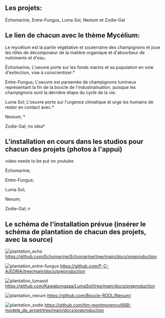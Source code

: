 ## Les projets:
Échomarine, Entre-Fungus, Luma Sol, Nexium et Zodie-Gal

## Le lien de chacun avec le thème Mycélium:
Le mycélium est la partie végétative et souterraine des champignons et joue les rôles de décomposeur de la matière organique et d'absorbeur de nutriments et d'eau.

Échomarine; L'oeuvre porte sur les fonds marins et sa population en voie d'extinction, vise à conscientiser.*

Entre-Fungus; L'oeuvre est parsemée de champignons lumineux représentant la fin de la boucle de l'industrialisation, puisque les champignons sont la dernière étape du cycle de la vie. 

Luma Sol; L'oeuvre porte sur l'urgence climatique et urge les humains de rester en contact avec.*

Nexium; *

Zodie-Gal; no idea*

## L'installation en cours dans les studios pour chacun des projets (photos à l'appui)
video needs to be put on youtube

Échomarine; 

Entre-Fungus;  

Luma Sol; 

Nexum; 

Zodie-Gal; n

## Le schéma de l'installation prévue (insérer le schéma de plantation de chacun des projets, avec la source)
![plantation_echo](https://user-images.githubusercontent.com/90852900/216374037-8080de26-ad2f-4eeb-83c4-d4192a348956.png)
https://github.com/Echomarine/Echomarine/tree/main/docs/preproduction

![plantation_entre-fungus](https://github.com/F-C-A/EDRIA/blob/main/docs/preproduction/medias/plan_direction_capteur.png)
https://github.com/F-C-A/EDRIA/tree/main/docs/preproduction

![plantation_lumasol](https://user-images.githubusercontent.com/78884924/216162243-62f71502-2c40-4cc7-b42d-831b07b1f35d.png)
https://github.com/Kawabongaaa/LumaSol/tree/main/docs/preproduction

![plantation_nexum](https://github.com/Boucle-RDDL/Nexum/blob/main/docs/preproduction/medias/Passe_lumiere.png)
https://github.com/Boucle-RDDL/Nexum/

![plantation_zodie](https://github.com/tim-montmorency/66B-modele_de_projet/blob/main/docs/preproduction/medias/o3_plantation.svg)
https://github.com/tim-montmorency/66B-modele_de_projet/tree/main/docs/preproduction
